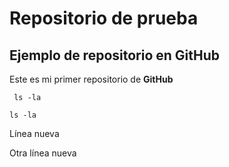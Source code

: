 # Repositorio de prueba
## Ejemplo de repositorio en GitHub
Este es mi primer repositorio de **GitHub**

	 ls -la 


`ls -la`

Línea nueva

Otra línea nueva
